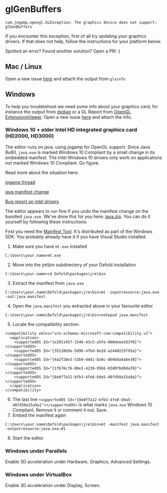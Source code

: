 # glGenBuffers

```com.jogamp.opengl.GLException: The graphics device does not support: glGenBuffers```

If you encounter this exception, first of all try updating your graphics drivers.
If that does not help, follow the instructions for your platform below.

Spotted an error? Found another solution? Open a PR! :)

## Mac / Linux

Open a new issue [here](https://github.com/defold/editor2-issues/issues) and attach the output from `glxinfo`

## Windows

To help you troubleshoot we need some info about your graphics card, for instance the output from [dxdiag](https://support.microsoft.com/en-us/help/4028644/windows-open-and-run-dxdiagexe) or a GL Report from [OpenGL ExtensionsViewer](www.realtech-vr.com/glview/). Open a new issue [here](https://github.com/defold/editor2-issues/issues) and attach the info.

### Windows 10 + older Intel HD integrated graphics card (HD2000, HD3000)

The editor runs on java, using jogamp for OpenGL support. Since Java 8u60, `java.exe` is marked Windows 10 Compliant by a small change in its embedded manifest. The Intel Windows 10 drivers only work on applications *not* marked Windows 10 Compliant. Go figure.

Read more about the situation here:

[jogamp thread](http://forum.jogamp.org/jogamp-using-Generic-GDI-driver-in-Windows-10-td4037477.html)

[java manifest change](http://hg.openjdk.java.net/jdk8u/jdk8u60/jdk/annotate/3d488a752d8d/src/windows/resource/java.manifest#l56)

[Bug report on intel drivers](https://software.intel.com/en-us/forums/graphics-driver-bug-reporting/topic/607695)

The editor appears to run fine if you undo the manifest change on the bundled `java.exe`. We've done this for you here: [java.zip](https://github.com/defold/editor2-issues/files/2054343/java.zip).
You can do it yourself by following these instructions:

First you need the [Manifest Tool](https://msdn.microsoft.com/library/aa375649). It's distributed as part of the Windows SDK. You probably already have it if you have Visual Studio installed.


1. Make sure you have `mt.exe` installed
```
C:\Users\your.name>mt.exe
```
2. Move into the jre\bin subdirectory of your Defold installation
```
C:\Users\your.name>cd Defold\packages\jre\bin
```
3. Extract the manifest from `java.exe`
```
C:\Users\your.name\Defold\packages\jre\bin>mt -inputresource:java.exe -out:java.manifest
```
4. Open the `java.manifest` you extracted above in your favourite editor
```
C:\Users\your.name\Defold\packages\jre\bin>notepad java.manifest
```
5. Locate the compatibility section:
```
<compatibility xmlns="urn:schemas-microsoft-com:compatibility.v1">
  <application>
    <supportedOS Id="{e2011457-1546-43c5-a5fe-008deee3d3f0}"></supportedOS>
    <supportedOS Id="{35138b9a-5d96-4fbd-8e2d-a2440225f93a}"></supportedOS>
    <supportedOS Id="{4a2f28e3-53b9-4441-ba9c-d69d4a4a6e38}"></supportedOS>
    <supportedOS Id="{1f676c76-80e1-4239-95bb-83d0f6d0da78}"></supportedOS>
    <supportedOS Id="{8e0f7a12-bfb3-4fe8-b9a5-48fd50a15a9a}"></supportedOS>
  </application>
</compatibility>
```
6. The last line `<supportedOS Id="{8e0f7a12-bfb3-4fe8-b9a5-48fd50a15a9a}"></supportedOS>` is what marks `java.exe` Windows 10 Compliant. Remove it or comment it out. Save.
7. Embed the manifest again
```
C:\Users\your.name\Defold\packages\jre\bin>mt -manifest java.manifest -outputresource:java.exe;#1
```

8. Start the editor

### Windows under Parallels

Enable 3D acceleration under Hardware, Graphics, Advanced Settings.

### Windows under VirtualBox

Enable 3D acceleration under Display, Screen.




